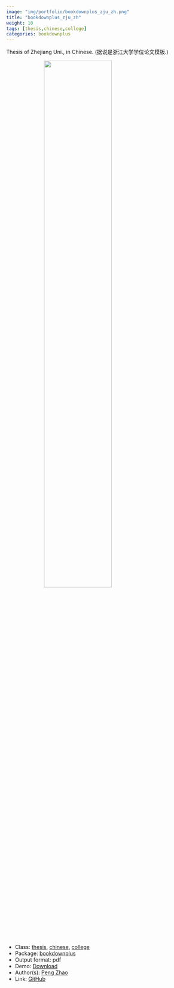 ```yaml
---
image: "img/portfolio/bookdownplus_zju_zh.png"
title: "bookdownplus_zju_zh"
weight: 10
tags: [thesis,chinese,college]
categories: bookdownplus
---
```


Thesis of Zhejiang Uni., in Chinese. (据说是浙江大学学位论文模板.)

<!--more-->

<a href="../../img/portfolio/bookdownplus_zju_zh.png"><img class = "jf-image-shadow" src="../../img/portfolio/bookdownplus_zju_zh.png" style="display: block; margin: auto;" width="60%"></a>

- Class: [thesis](../../tags/thesis), [chinese](../../tags/chinese), [college](../../tags/college)
- Package: [bookdownplus](bookdownplus)
- Output format: pdf
- Demo: [Download](https://pzhaonet.github.io/bookdownplus/upload/zju_zh/showcase/zju_zh.pdf)
- Author(s): [Peng Zhao](https://pzhao.org)
- Link: [GitHub](https://github.com/pzhaonet/bookdownplus)


